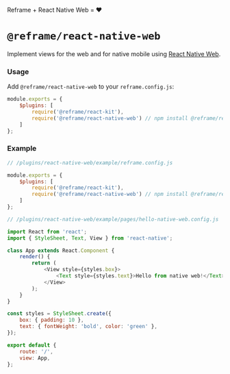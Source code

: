 <!---






    WARNING, READ THIS.
    This is a computed file. Do not edit.
    Edit `/plugins/react-native-web/readme.template.md` instead.












    WARNING, READ THIS.
    This is a computed file. Do not edit.
    Edit `/plugins/react-native-web/readme.template.md` instead.












    WARNING, READ THIS.
    This is a computed file. Do not edit.
    Edit `/plugins/react-native-web/readme.template.md` instead.












    WARNING, READ THIS.
    This is a computed file. Do not edit.
    Edit `/plugins/react-native-web/readme.template.md` instead.












    WARNING, READ THIS.
    This is a computed file. Do not edit.
    Edit `/plugins/react-native-web/readme.template.md` instead.






-->

Reframe + React Native Web = :heart:

# `@reframe/react-native-web`

Implement views for the web and for native mobile using [React Native Web](https://github.com/necolas/react-native-web).

### Usage

Add `@reframe/react-native-web` to your `reframe.config.js`:

~~~js
module.exports = {
    $plugins: [
        require('@reframe/react-kit'),
        require('@reframe/react-native-web') // npm install @reframe/react-native-web
    ]
};
~~~

### Example

~~~js
// /plugins/react-native-web/example/reframe.config.js

module.exports = {
    $plugins: [
        require('@reframe/react-kit'),
        require('@reframe/react-native-web') // npm install @reframe/react-native-web
    ]
};
~~~

~~~js
// /plugins/react-native-web/example/pages/hello-native-web.config.js

import React from 'react';
import { StyleSheet, Text, View } from 'react-native';

class App extends React.Component {
    render() {
        return (
            <View style={styles.box}>
                <Text style={styles.text}>Hello from native web!</Text>
            </View>
        );
    }
}

const styles = StyleSheet.create({
    box: { padding: 10 },
    text: { fontWeight: 'bold', color: 'green' },
});

export default {
    route: '/',
    view: App,
};
~~~

<!---






    WARNING, READ THIS.
    This is a computed file. Do not edit.
    Edit `/plugins/react-native-web/readme.template.md` instead.












    WARNING, READ THIS.
    This is a computed file. Do not edit.
    Edit `/plugins/react-native-web/readme.template.md` instead.












    WARNING, READ THIS.
    This is a computed file. Do not edit.
    Edit `/plugins/react-native-web/readme.template.md` instead.












    WARNING, READ THIS.
    This is a computed file. Do not edit.
    Edit `/plugins/react-native-web/readme.template.md` instead.












    WARNING, READ THIS.
    This is a computed file. Do not edit.
    Edit `/plugins/react-native-web/readme.template.md` instead.






-->
